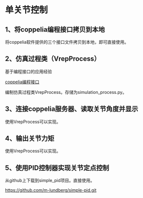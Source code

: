 # 单关节控制



## 1、将coppelia编程接口拷贝到本地

将coppelia软件提供的三个接口文件拷贝到本地，即可直接使用。



## 2、仿真过程类（VrepProcess）

基于编程接口的应用经验

[coppelia编程接口](./使用coppelia的api接口.md)

编制仿真过程类VrepProcess。存储为simulation_process.py。



## 3、连接coppelia服务器、读取关节角度并显示

使用VrepProcess可以实现。



## 4、输出关节力矩

使用VrepProcess可以实现。



## 5、使用PID控制器实现关节定点控制



从github上下载到simple_pid项目。直接使用。

https://github.com/m-lundberg/simple-pid.git





























